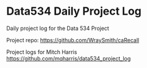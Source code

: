 # Data534 Daily Project Log

Daily project log for the Data 534 Project

Project repo: https://github.com/WraySmith/caRecall

Project logs for Mitch Harris https://github.com/mqharris/data534_project_log
